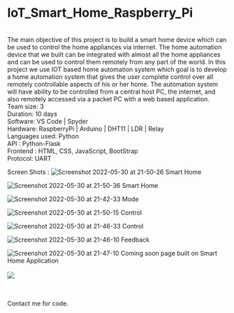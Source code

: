 # IoT_Smart_Home_Raspberry_Pi

<br>
The main objective of this project is to build a smart home device which 
can be used to control the home appliances via internet. The home 
automation device that we built can be integrated with almost all the 
home appliances and can be used to control them remotely from any 
part of the world.
In this project we use IOT based home automation system which goal 
is to develop a home automation system that gives the user complete 
control over all remotely controllable aspects of his or her home. The 
automation system will have ability to be controlled from a central host 
PC, the internet, and also remotely accessed via a packet PC with a web
based application.
<br>
Team size: 3<br>
Duration: 10 days<br>
Software: VS Code | Spyder<br>
Hardware: RaspberryPi | Arduino | DHT11 | LDR | Relay <br>
Languages used: Python<br>
API : Python-Flask<br>
Frontend : HTML, CSS, JavaScript, BootStrap<br>
Protocol: UART<br>

Screen Shots :
![Screenshot 2022-05-30 at 21-50-26 Smart Home](https://user-images.githubusercontent.com/91725049/171759031-51241b7d-0fba-4728-9241-0cae592ddbac.png)

![Screenshot 2022-05-30 at 21-50-36 Smart Home](https://user-images.githubusercontent.com/91725049/171759042-5becdc1a-8b0c-4b43-b87b-2c5e8d179e55.png)

![Screenshot 2022-05-30 at 21-42-33 Mode](https://user-images.githubusercontent.com/91725049/171759057-1031a47e-81ee-4209-8f89-d096684dacaa.png)

![Screenshot 2022-05-30 at 21-50-15 Control](https://user-images.githubusercontent.com/91725049/171759070-07889d32-c7ff-466c-9e00-dc28111bdc48.png)

![Screenshot 2022-05-30 at 21-46-33 Control](https://user-images.githubusercontent.com/91725049/171759073-311a8888-d9a0-4353-a4d7-f9a3430d14c6.png)

![Screenshot 2022-05-30 at 21-46-10 Feedback](https://user-images.githubusercontent.com/91725049/171759119-96125b54-f8fc-4ce3-9d1a-9c06824c1464.png)

![Screenshot 2022-05-30 at 21-47-10 Coming soon page built on Smart Home Application](https://user-images.githubusercontent.com/91725049/171759131-8eee3410-fc31-421b-97c3-21e792a237da.png)
<br>
<br>[![](https://visitcount.itsvg.in/api?id=Akash-L-M&label=Profile%20Views&color=0&icon=5&pretty=false)](https://visitcount.itsvg.in)

<br><br>
Contact me for code.
